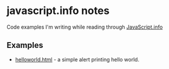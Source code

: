 # javascript.info notes

Code examples I'm writing while reading through [JavaScript.info](https://javascript.info)

## Examples

- [helloworld.html](helloworld.html) - a simple alert printing hello world.